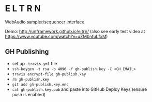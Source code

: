 # E L T R N

WebAudio sampler/sequencer interface.

Demo: http://unframework.github.io/eltrn/ (also see early test video at https://www.youtube.com/watch?v=uZM0nfuLfxM)

## GH Publishing

- set up `.travis.yml` file
- `ssh-keygen -t rsa -b 4096 -f gh-publish.key -C <GH_EMAIL>`
- `travis encrypt-file gh-publish.key`
- `rm gh-publish.key`
- `git add gh-publish.key.enc`
- `cat gh-publish.key.pub` and paste into GitHub Deploy Keys (ensure push is enabled)
